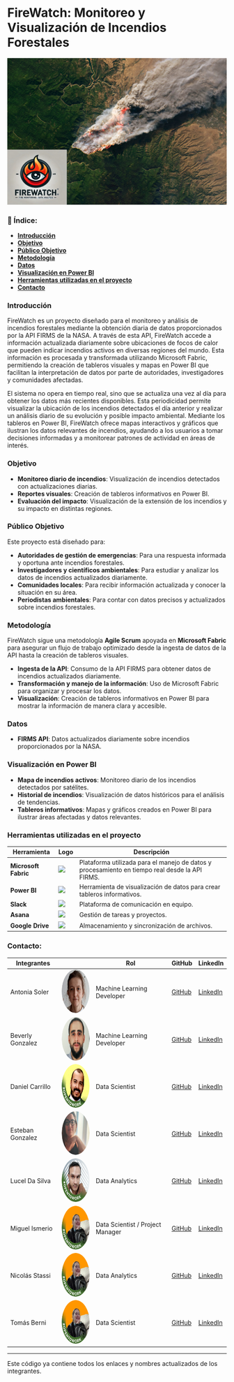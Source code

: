 # FireWatch: Monitoreo y Visualización de Incendios Forestales

![image](https://github.com/No-Country-simulation/s18-18-t-data-bi/blob/main/img/Portada.jpg)

### 📝 Índice:

- [**Introducción**](#introducción)
- [**Objetivo**](#objetivo)
- [**Público Objetivo**](#público-objetivo)
- [**Metodología**](#metodología)
- [**Datos**](#datos)
- [**Visualización en Power BI**](#visualización-en-power-bi)
- [**Herramientas utilizadas en el proyecto**](#herramientas-utilizadas-en-el-proyecto)
- [**Contacto**](#contacto)

### Introducción
FireWatch es un proyecto diseñado para el monitoreo y análisis de incendios forestales mediante la obtención diaria de datos proporcionados por la API FIRMS de la NASA. A través de esta API, FireWatch accede a información actualizada diariamente sobre ubicaciones de focos de calor que pueden indicar incendios activos en diversas regiones del mundo. Esta información es procesada y transformada utilizando Microsoft Fabric, permitiendo la creación de tableros visuales y mapas en Power BI que facilitan la interpretación de datos por parte de autoridades, investigadores y comunidades afectadas.

El sistema no opera en tiempo real, sino que se actualiza una vez al día para obtener los datos más recientes disponibles. Esta periodicidad permite visualizar la ubicación de los incendios detectados el día anterior y realizar un análisis diario de su evolución y posible impacto ambiental. Mediante los tableros en Power BI, FireWatch ofrece mapas interactivos y gráficos que ilustran los datos relevantes de incendios, ayudando a los usuarios a tomar decisiones informadas y a monitorear patrones de actividad en áreas de interés.

### Objetivo
- **Monitoreo diario de incendios**: Visualización de incendios detectados con actualizaciones diarias.
- **Reportes visuales**: Creación de tableros informativos en Power BI.
- **Evaluación del impacto**: Visualización de la extensión de los incendios y su impacto en distintas regiones.

### Público Objetivo
Este proyecto está diseñado para:
- **Autoridades de gestión de emergencias**: Para una respuesta informada y oportuna ante incendios forestales.
- **Investigadores y científicos ambientales**: Para estudiar y analizar los datos de incendios actualizados diariamente.
- **Comunidades locales**: Para recibir información actualizada y conocer la situación en su área.
- **Periodistas ambientales**: Para contar con datos precisos y actualizados sobre incendios forestales.

### Metodología
FireWatch sigue una metodología **Agile Scrum** apoyada en **Microsoft Fabric** para asegurar un flujo de trabajo optimizado desde la ingesta de datos de la API hasta la creación de tableros visuales.
- **Ingesta de la API**: Consumo de la API FIRMS para obtener datos de incendios actualizados diariamente.
- **Transformación y manejo de la información**: Uso de Microsoft Fabric para organizar y procesar los datos.
- **Visualización**: Creación de tableros informativos en Power BI para mostrar la información de manera clara y accesible.

### Datos
- **FIRMS API**: Datos actualizados diariamente sobre incendios proporcionados por la NASA.

### Visualización en Power BI
- **Mapa de incendios activos**: Monitoreo diario de los incendios detectados por satélites.
- **Historial de incendios**: Visualización de datos históricos para el análisis de tendencias.
- **Tableros informativos**: Mapas y gráficos creados en Power BI para ilustrar áreas afectadas y datos relevantes.

### Herramientas utilizadas en el proyecto

| Herramienta         | Logo                                     | Descripción                                                                                                           |
|---------------------|------------------------------------------|----------------------------------------------|
| **Microsoft Fabric**| <img src="https://debruyn.dev/2023/all-microsoft-fabric-icons-for-diagramming/Fabric_final_x256.png" width="100"> | Plataforma utilizada para el manejo de datos y procesamiento en tiempo real desde la API FIRMS. |
| **Power BI**        | <img src="https://cdn-dynmedia-1.microsoft.com/is/image/microsoftcorp/Analysts_PBI?resMode=sharp2&op_usm=1.5,0.65,15,0&wid=2000&qlt=99&fmt=png-alpha&fit=constrain" width="100"> | Herramienta de visualización de datos para crear tableros informativos. |
| **Slack**           | <img src="https://toppng.com/uploads/preview/slack-new-logo-icon-11609376883z32jbkf8kg.png" width="45"> | Plataforma de comunicación en equipo.         |
| **Asana**           | <img src="https://upload.wikimedia.org/wikipedia/commons/e/e2/Asana_logo.png" width="70"> | Gestión de tareas y proyectos.                |
| **Google Drive**    | <img src="https://upload.wikimedia.org/wikipedia/commons/thumb/1/12/Google_Drive_icon_%282020%29.svg/1024px-Google_Drive_icon_%282020%29.svg.png?20221103153031" width="50"> | Almacenamiento y sincronización de archivos.  |

### Contacto:

| Integrantes          |                                     | Rol                                     | GitHub                                        | LinkedIn                                                                           |
|----------------------|-------------------------------------|-----------------------------------------|-----------------------------------------------|------------------------------------------------------------------------------------|
| Antonia Soler        | <img src="https://github.com/No-Country-simulation/s17-20-t-data-bi/blob/main/multimedia/team/Antonia.png" width="100" height="100" style="border-radius: 50%;">      | Machine Learning Developer               | [GitHub](https://github.com/asoler2004)  | [LinkedIn](https://www.linkedin.com/in/antonia-soler-7a2811230)                    |
| Beverly Gonzalez     | <img src="https://github.com/No-Country-simulation/s17-20-t-data-bi/blob/main/multimedia/team/Daniel.png" width="100" height="100" style="border-radius: 50%;">       | Machine Learning Developer               | [GitHub](https://github.com/licette32) | [LinkedIn](https://www.linkedin.com/in/beverly-j-l-gonzalez-c/) |
| Daniel Carrillo      | <img src="https://github.com/No-Country-simulation/c19-126-t-data-bi/blob/main/files/documentation/presentations/n9.png" width="100" height="100" style="border-radius: 50%;">  | Data Scientist                           | [GitHub](https://github.com/Carrillo1992)   | [LinkedIn](https://www.linkedin.com/in/daniel-carrillo-b04a862a2)                            |
| Esteban Gonzalez     | <img src="https://github.com/No-Country-simulation/s17-20-t-data-bi/blob/main/multimedia/team/Gabriela.png" width="100" height="100" style="border-radius: 50%;">     | Data Scientist                           | [GitHub](https://github.com/andresgvelasquez) | [LinkedIn](https://www.linkedin.com/in/andres946/)                    |
| Lucel Da Silva       | <img src="https://github.com/No-Country-simulation/s17-20-t-data-bi/blob/main/multimedia/team/Miguel.png" width="100" height="100" style="border-radius: 50%;">      | Data Analytics                           | [GitHub](https://github.com/luceldasilva)                                  | [LinkedIn](https://www.linkedin.com/in/luceldasilva/)                            |
| Miguel Ismerio       | <img src="https://github.com/No-Country-simulation/c19-126-t-data-bi/blob/main/files/documentation/presentations/n5-.png" width="100" height="100" style="border-radius: 50%;">  | Data Scientist / Project Manager         | [GitHub](https://github.com/mikeismerio) | [LinkedIn](https://www.linkedin.com/in/miguel-ismerio/)                             |
| Nicolás Stassi       | <img src="https://github.com/No-Country-simulation/c19-126-t-data-bi/blob/main/files/documentation/presentations/n5-.png" width="100" height="100" style="border-radius: 50%;">  | Data Analytics                           | [GitHub](https://github.com/nicostassi04) | [LinkedIn](https://www.linkedin.com/in/nicolás-stassi/)                             |
| Tomás Berni          | <img src="https://github.com/No-Country-simulation/c19-126-t-data-bi/blob/main/files/documentation/presentations/n5-.png" width="100" height="100" style="border-radius: 50%;"> | Data Scientist                           | [GitHub](https://github.com/tomasberni) | [LinkedIn](https://www.linkedin.com/in/tomasberni/)                             |

---

Este código ya contiene todos los enlaces y nombres actualizados de los integrantes.
